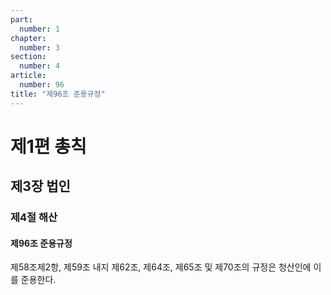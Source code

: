 ```yaml
---
part:
  number: 1
chapter:
  number: 3
section:
  number: 4
article:
  number: 96
title: "제96조 준용규정"
---
```


# 제1편 총칙

## 제3장 법인

### 제4절 해산

#### 제96조 준용규정

제58조제2항, 제59조 내지 제62조, 제64조, 제65조 및 제70조의 규정은 청산인에 이를 준용한다.
